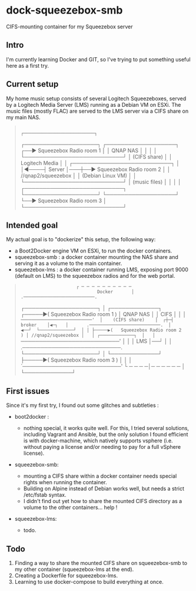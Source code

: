 # dock-squeezebox-smb

CIFS-mounting container for my Squeezebox server

## Intro

I'm currently learning Docker and GIT, so I've trying to put something useful here as a first try.

## Current setup

My home music setup consists of several Logitech Squeezeboxes, served by a Logitech Media Server (LMS) running as a Debian VM on ESXi. The music files (mostly FLAC) are served to the LMS server via a CIFS share on my main NAS.


>                                                       ┌───────────────────────────┐
> ┌────────────────────┐     ┌───────────────────┐   ┌──▶  Squeezebox Radio room 1  │
> │      QNAP NAS      │     │                   │   │  └───────────────────────────┘ 
> │    (CIFS share)    │     │  Logitech Media   │   │  ┌───────────────────────────┐
> │                    │◀────┤      Server       │───┼──▶  Squeezebox Radio room 2  │
> │ //qnap2/squeezebox │     │ (Debian Linux VM) │   │  └───────────────────────────┘ 
> │   (music files)    │     │                   │   │  ┌───────────────────────────┐
> └────────────────────┘     └───────────────────┘   └──▶  Squeezebox Radio room 3  │
>                                                       └───────────────────────────┘ 

## Intended goal

My actual goal is to "dockerize" this setup, the following way: 

* a Boot2Docker engine VM on ESXi, to run the docker containers.
* squeezebox-smb : a docker container mounting the NAS share and serving it as a volume to the main container.
* squeezebox-lms : a docker container running LMS, exposing port 9000 (default on LMS) to the squeezebox radios and for the web portal.

>
>                          ┌ ─ ─ ─ ─ ─ ─ ─ ─ ─ ─                                        
>                                  Docker       │         .───────────────────────────. 
> ┌────────────────────┐   │ ┌─────────────┐      ┌─────▶(   Squeezebox Radio room 1   )
> │      QNAP NAS      │     │    CIFS     │    │ │       `───────────────────────────' 
> │    (CIFS share)    │  ┌┼─┤   broker    │◀─┐   │       .───────────────────────────. 
> │                    ◀──┘  └─────────────┘  │ │ ├─────▶(   Squeezebox Radio room 2   )
> │ //qnap2/squeezebox │   │ ┌─────────────┐  │   │       `───────────────────────────' 
> │                    │     │     LMS     │──┘ │ │       .───────────────────────────. 
> └────────────────────┘   │ └─────────────┘      ├─────▶(   Squeezebox Radio room 3   )
>                                   │           │ │       `───────────────────────────' 
>                          └ ─ ─ ─ ─│─ ─ ─ ─ ─ ─  │                                     
>                                   └─────────────┘                                     


## First issues

Since it's my first try, I found out some glitches and subtleties :

* boot2docker :
  - nothing special, it works quite well. For this, I tried several solutions, including Vagrant and Ansible, but the only solution I found efficient is with docker-machine, which natively supports vsphere (i.e. without paying a license and/or needing to pay for a full vSphere license).

* squeezebox-smb:
  - mounting a CIFS share within a docker container needs special rights when running the container.
  - Building on Alpine instead of Debian works well, but needs a strict /etc/fstab syntax.
  - I didn't find out yet how to share the mounted CIFS directory as a volume to the other containers... help !

* squeezebox-lms:
  - todo.

## Todo

1. Finding a way to share the mounted CIFS share on squeezebox-smb to my other container (squeezebox-lms at the end).
2. Creating a Dockerfile for squeezebox-lms.
3. Learning to use docker-compose to build everything at once.
